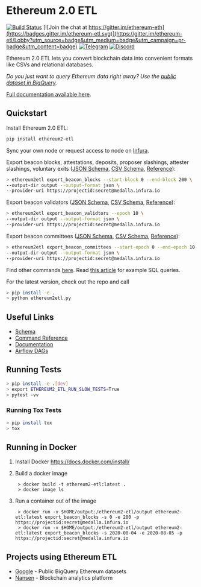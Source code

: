 # Ethereum 2.0 ETL

[![Build Status](https://travis-ci.org/blockchain-etl/ethereum2-etl.png)](https://travis-ci.org/blockchain-etl/ethereum2-etl)
[![Join the chat at https://gitter.im/ethereum-eth](https://badges.gitter.im/ethereum-etl.svg)](https://gitter.im/ethereum-etl/Lobby?utm_source=badge&utm_medium=badge&utm_campaign=pr-badge&utm_content=badge)
[![Telegram](https://img.shields.io/badge/telegram-join%20chat-blue.svg)](https://t.me/joinchat/GsMpbA3mv1OJ6YMp3T5ORQ)
[![Discord](https://img.shields.io/badge/discord-join%20chat-blue.svg)](https://discord.gg/wukrezR)

Ethereum 2.0 ETL lets you convert blockchain data into convenient formats like CSVs and relational databases.

*Do you just want to query Ethereum data right away? Use the [public dataset in BigQuery](https://console.cloud.google.com/bigquery?page=dataset&d=crypto_ethereum2_medalla&p=public-data-finance).*

[Full documentation available here](http://ethereum2-etl.readthedocs.io/).

## Quickstart

Install Ethereum 2.0 ETL:

```bash
pip install ethereum2-etl
```

Sync your own node or request access to node on [Infura](https://blog.infura.io/checking-your-eth-2-0-validator-balance/).

Export beacon blocks, attestations, deposits, proposer slashings, attester slashings, voluntary exits ([JSON Schema](docs/schema.md#beacon_blocksjson), 
[CSV Schema](docs/schema.md#beacon_blockscsv), 
[Reference](docs/commands.md#export_beacon_blocks)):

```bash
> ethereum2etl export_beacon_blocks --start-block 0 --end-block 200 \
--output-dir output --output-format json \
--provider-uri https://projectid:secret@medalla.infura.io
```

Export beacon validators ([JSON Schema](docs/schema.md#beacon_validatorsjson), 
[CSV Schema](docs/schema.md#beacon_validatorscsv), 
[Reference](docs/commands.md#export_beacon_validators)):

```bash
> ethereum2etl export_beacon_validtors --epoch 10 \
--output-dir output --output-format json \
--provider-uri https://projectid:secret@medalla.infura.io
```

Export beacon committees ([JSON Schema](docs/schema.md#beacon_committeesjson), 
[CSV Schema](docs/schema.md#beacon_committeescsv), 
[Reference](docs/commands.md#export_beacon_committees)):

```bash
> ethereum2etl export_beacon_committees --start-epoch 0 --end-epoch 10 \
--output-dir output --output-format json \
--provider-uri https://projectid:secret@medalla.infura.io
```

Find other commands [here](https://ethereum2-etl.readthedocs.io/en/latest/commands/). 
Read [this article](https://research.nansen.ai/ethereum-2-0-etl-and-medalla-data-in-google-bigquery/) for 
example SQL queries.

For the latest version, check out the repo and call 
```bash
> pip install -e . 
> python ethereum2etl.py
```

## Useful Links

- [Schema](https://ethereum2-etl.readthedocs.io/en/latest/schema/)
- [Command Reference](https://ethereum2-etl.readthedocs.io/en/latest/commands/)
- [Documentation](https://ethereum2-etl.readthedocs.io/)
- [Airflow DAGs](https://github.com/blockchain-etl/ethereum2-etl-airflow)

## Running Tests

```bash
> pip install -e .[dev]
> export ETHEREUM2_ETL_RUN_SLOW_TESTS=True
> pytest -vv
```

### Running Tox Tests

```bash
> pip install tox
> tox
```

## Running in Docker

1. Install Docker https://docs.docker.com/install/

2. Build a docker image
        
        > docker build -t ethereum2-etl:latest .
        > docker image ls
        
3. Run a container out of the image

        > docker run -v $HOME/output:/ethereum2-etl/output ethereum2-etl:latest export_beacon_blocks -s 0 -e 200 -p https://projectid:secret@medalla.infura.io
        > docker run -v $HOME/output:/ethereum2-etl/output ethereum2-etl:latest export_beacon_blocks -s 2020-08-04 -e 2020-08-05 -p https://projectid:secret@medalla.infura.io


## Projects using Ethereum ETL

* [Google](https://goo.gl/oY5BCQ) - Public BigQuery Ethereum datasets
* [Nansen](https://nansen.ai/?ref=ethereum2etl) - Blockchain analytics platform
